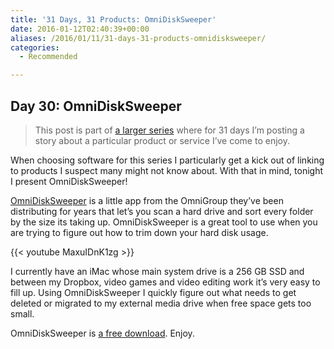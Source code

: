 ```yaml
---
title: '31 Days, 31 Products: OmniDiskSweeper'
date: 2016-01-12T02:40:39+00:00
aliases: /2016/01/11/31-days-31-products-omnidisksweeper/
categories:
  - Recommended

---
```

## Day 30: OmniDiskSweeper

> This post is part of [a larger series][1] where for 31 days I&#8217;m posting a story about a particular product or service I&#8217;ve come to enjoy.

When choosing software for this series I particularly get a kick out of linking to products I suspect many might not know about. With that in mind, tonight I present OmniDiskSweeper!

[OmniDiskSweeper][2] is a little app from the OmniGroup they&#8217;ve been distributing for years that let&#8217;s you scan a hard drive and sort every folder by the size its taking up. OmniDiskSweeper is a great tool to use when you are trying to figure out how to trim down your hard disk usage.

{{< youtube MaxuIDnK1zg >}}

I currently have an iMac whose main system drive is a 256 GB SSD and between my Dropbox, video games and video editing work it&#8217;s very easy to fill up. Using OmniDiskSweeper I quickly figure out what needs to get deleted or migrated to my external media drive when free space gets too small.

OmniDiskSweeper is [a free download][2]. Enjoy.

 [1]: http://mikezornek.com/2015/11/24/31-days-31-products-launch-post/
 [2]: https://www.omnigroup.com/more